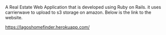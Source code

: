 A Real Estate Web Application that is developed using Ruby on Rails.
it uses carrierwave to upload to s3 storage on amazon.
Below is the link to the website.

https://lagoshomefinder.herokuapp.com/
